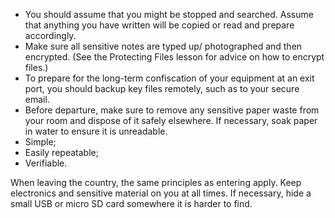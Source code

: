 [Title]: # (When Exiting Country)
[Order]: # (3)

*   You should assume that you might be stopped and searched. Assume that anything you have written will be copied or read and prepare accordingly.
*   Make sure all sensitive notes are typed up/ photographed and then encrypted. (See the Protecting Files lesson for advice on how to encrypt files.)
*   To prepare for the long-term confiscation of your equipment at an exit port, you should backup key files remotely, such as to your secure email.
*   Before departure, make sure to remove any sensitive paper waste from your room and dispose of it safely elsewhere. If necessary, soak paper in water to ensure it is unreadable.
*   Simple;
*   Easily repeatable;
*   Verifiable.

When leaving the country, the same principles as entering apply. Keep electronics and sensitive material on you at all times. If necessary, hide a small USB or micro SD card somewhere it is harder to find.

